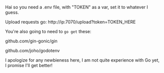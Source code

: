 Hai so you need a .env file, with "TOKEN" as a var, set it to whatever I guess.

Upload requests go:
http://ip:7070/upload?token=TOKEN_HERE

You're also going to need to `go get` these:

github.com/gin-gonic/gin

github.com/joho/godotenv

I apologize for any newbieness here, I am not quite experience with Go yet, I promise I'll get better!